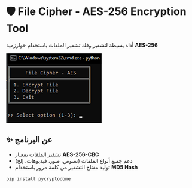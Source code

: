 # 🛡️ File Cipher - AES-256 Encryption Tool

أداة بسيطة لتشفير وفك تشفير الملفات باستخدام خوارزمية **AES-256**

![CLI Preview](https://raw.githubusercontent.com/0xred/filecipher/main/pic.png) <!-- يمكنك إضافة صورة للواجهة -->

## ✨ عن البرنامج
- تشفير الملفات بمعيار **AES-256-CBC**
- دعم جميع أنواع الملفات (نصوص، صور، فيديوهات، إلخ)
- توليد مفتاح التشفير من كلمة مرور باستخدام **MD5 Hash**
```cmd
pip install pycryptodome
